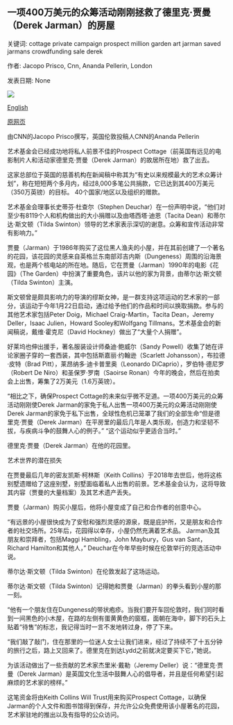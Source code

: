 ## 一项400万美元的众筹活动刚刚拯救了德里克·贾曼（Derek Jarman）的房屋

关键词: cottage private campaign prospect million garden art jarman saved jarmans crowdfunding sale derek

作者: Jacopo Prisco, Cnn, Ananda Pellerin, London

发表日期: None

![](https://cdn.cnn.com/cnnnext/dam/assets/200122120653-derekjarman-super-tease.jpg)

[English](A%20%244%20million%20crowdfunding%20campaign%20just%20saved%20Derek%20Jarman%27s%20home%20from%20private%20sale.md)

[原网页](https://edition.cnn.com/style/article/derek-jarman-prospect-cottage-saved/index.html)

由CNN的Jacopo Prisco撰写，英国伦敦投稿人CNN的Ananda Pellerin

艺术基金会已经成功地将私人前景不佳的Prospect Cottage（前英国有远见的电影制片人和活动家德里克·贾曼（Derek Jarman）的故居所在地）救了出去。

这家总部位于英国的慈善机构在新闻稿中称其为“有史以来规模最大的艺术众筹计划”，称在短短两个多月内，经过8,000多笔公共捐款，它已达到其400万美元（350万英镑）的目标。 40个国家/地区以及组织的赠款。

艺术基金会理事长史蒂芬·杜查尔（Stephen Deuchar）在一份声明中说，“他们对至少有8119个人和机构做出的大小捐赠以及由塔西塔·迪恩（Tacita Dean）和蒂尔达·斯文顿（Tilda Swinton）领导的艺术家表示深切的谢意。众筹和宣传活动非常有影响力。”

贾曼（Jarman）于1986年购买了这位黑人渔夫的小屋，并在其前创建了一个著名的花园，该花园的灵感来自英格兰东南部邓吉内斯（Dungeness）周围的沿海景观，也是两个核电站的所在地。随后，它在贾曼（Jarman）1990年的电影《花园》（The Garden）中扮演了重要角色，该片以他的家为背景，由蒂尔达·斯文顿（Tilda Swinton）主演。

斯文顿曾是颇具影响力的导演的缪斯女神，是一群支持这项运动的艺术家的一部分，该运动于今年1月22日启动，通过给予他们的作品和时间以换取捐款。参与的其他艺术家包括Peter Doig，Michael Craig-Martin，Tacita Dean，Jeremy Deller，Isaac Julien，Howard Sooley和Wolfgang Tillmans。艺术基金会的新闻稿说，戴维·霍克尼（David Hockney）做出了“大量个人捐赠”。

好莱坞也伸出援手，著名服装设计师桑迪·鲍威尔（Sandy Powell）收集了她在评论家圈子穿的一套西装，其中包括斯嘉丽·约翰逊（Scarlett Johansson），布拉德·皮特（Brad Pitt），莱昂纳多·迪卡普里奥（Leonardo DiCaprio），罗伯特·德尼罗（Robert De Niro）和圣保罗·罗南（Saoirse Ronan）今年的晚会，然后在拍卖会上出售，筹集了2万美元（1.6万英镑）。

“相比之下，确保Prospect Cottage的未来似乎微不足道。一项400万美元的众筹活动刚刚使Derek Jarman的家免于私人出售一项400万美元的众筹活动刚刚使Derek Jarman的家免于私下出售，全球性危机已笼罩了我们的全部生命“但是德里克·贾曼（Derek Jarman）在平房里的最后几年是人类乐观，创造力和坚韧不拔，与疾病斗争的鼓舞人心的例子。” “这个运动似乎更适合当时。”

德里克·贾曼（Derek Jarman）在他的花园里。

艺术世界的潜在损失

在贾曼最后几年的密友凯斯·柯林斯（Keith Collins）于2018年去世后，他将这栋别墅遗赠给了这座别墅，别墅面临着私人出售的前景。艺术基金会认为，这将导致其内容（贾曼的大量档案）及其艺术遗产丢失。

贾曼（Jarman）购买小屋后，他将小屋变成了自己和合作者的创意中心。

“有远景的小屋很快成为了安慰和强烈灵感的源泉，既是庇护所，又是朋友和合作者的社交场所。25年后，花园得以幸存，小屋仍然充满着艺术品。 Jarman及其朋友和崇拜者，包括Maggi Hambling，John Maybury，Gus van Sant，Richard Hamilton和其他人，” Deuchar在今年早些时候在伦敦举行的竞选活动中说。

蒂尔达·斯文顿（Tilda Swinton）在伦敦发起了这场运动。

蒂尔达·斯文顿（Tilda Swinton）记得她和贾曼（Jarman）的拳头看到小屋的那一刻。

“他有一个朋友住在Dungeness的带状疱疹。当我们要开车回伦敦时，我们同时看到一间黑色的小木屋，在路的左侧有蛋黄黄色的窗框，面朝在海中，脚下的石头上贴着“待售”的标志，我记得当时一言不发地转过身，停了下来。

“我们敲了敲门，住在那里的一位迷人女士让我们进来，经过了持续不了十五分钟的旅行之后，路上又回来了。德里克在到达Lydd之前就决定要买下它，”她说。

为该活动做出了一些贡献的艺术家杰里米·戴勒（Jeremy Deller）说：“德里克·贾曼（Derek Jarman）是英国文化生活中鼓舞人心的倡导者，并且是任何希望引起麻烦的艺术家的榜样。”

这笔资金将由Keith Collins Will Trust用来购买Prospect Cottage，以确保Jarman的个人文件和图书馆得到保存，并允许公众免费使用该小屋著名的花园，艺术家驻地的推出以及有指导的公众访问。